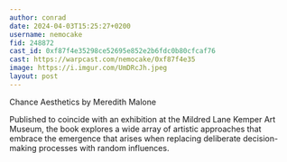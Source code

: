```yaml
---
author: conrad
date: 2024-04-03T15:25:27+0200
username: nemocake
fid: 248872
cast_id: 0xf87f4e35298ce52695e852e2b6fdc0b80cfcaf76
cast: https://warpcast.com/nemocake/0xf87f4e35
image: https://i.imgur.com/UmDRcJh.jpeg
layout: post
---
```

Chance Aesthetics by Meredith Malone  
  
Published to coincide with an exhibition at the Mildred Lane Kemper Art Museum, the book explores a wide array of artistic approaches that embrace the emergence that arises when replacing deliberate decision-making processes with random influences.  

<img src='https://i.imgur.com/UmDRcJh.jpeg' alt='' referrerpolicy='no-referrer'/>